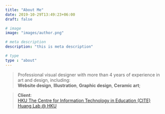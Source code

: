 ```yaml
---
title: "About Me"
date: 2019-10-29T13:49:23+06:00
draft: false

# image
image: "images/author.png"

# meta description
description: "this is meta description"

# type
type : "about"
---
```


>Professional visual designer with more than 4 years of experience in art and design, including:  
**Website design**, **Illustration**, **Graphic design**, **Ceramic art**;  

>**Client**:  
[HKU The Centre for Information Technology in Education (CITE)](https://web.hku.hk/~yuanhua/cite/)  
[Huang Lab @ HKU](https://web.hku.hk/~yuanhua/)